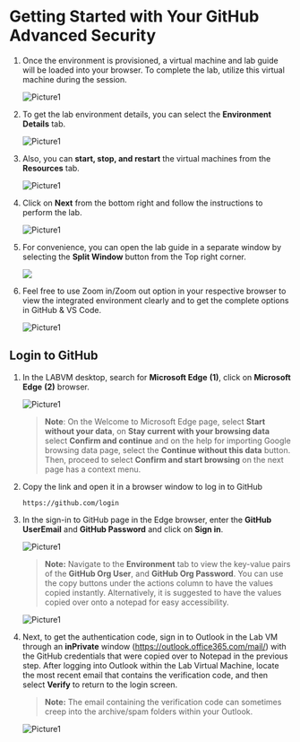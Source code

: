 # Getting Started with Your GitHub Advanced Security

1. Once the environment is provisioned, a virtual machine and lab guide will be loaded into your browser. To complete the lab, utilize this virtual machine during the session.
 
   ![Picture1](./images/gt1.1.png)

1. To get the lab environment details, you can select the **Environment Details** tab.

    ![Picture1](./images/2nd.png)

1. Also, you can **start, stop, and restart** the virtual machines from the **Resources** tab.

   ![Picture1](./images/gt3.png)     

1. Click on **Next** from the bottom right and follow the instructions to perform the lab.

     ![Picture1](./images/gt4.png ) 

1. For convenience, you can open the lab guide in a separate window by selecting the **Split Window** button from the Top right corner.

     ![](./images/splitwindows.png)

1. Feel free to use Zoom in/Zoom out option in your respective browser to view the integrated environment clearly and to get the complete options in GitHub & VS Code.

   ![Picture1](./images/resolution.png ) 

## Login to GitHub

1. In the LABVM desktop, search for **Microsoft Edge** **(1)**, click on **Microsoft Edge** **(2)** browser.

   ![Picture1](./images/Edge.png)

   >**Note**: On the Welcome to Microsoft Edge page, select  **Start without your data**, on **Stay current with your browsing data** select **Confirm and continue** and on the help for importing Google browsing data page, select the  **Continue without this data**  button. Then, proceed to select  **Confirm and start browsing**  on the next page
has a context menu.

1. Copy the link and open it in a browser window to log in to GitHub 

   ```
   https://github.com/login
   ```

2. In the sign-in to GitHub page in the Edge browser, enter the **GitHub UserEmail** and **GitHub Password** and click on **Sign in**.

   ![Picture1](./images/github.png)

   >**Note:** Navigate to the **Environment** tab to view the key-value pairs of the **GitHub Org User**, and **GitHub Org Password**. You can use the copy buttons under the actions column to have the values copied instantly. Alternatively, it is suggested to have the values copied over onto a notepad for easy accessibility. 

    ![Picture1](./images/2nd.png)

1. Next, to get the authentication code, sign in to Outlook in the Lab VM through an **inPrivate** window (https://outlook.office365.com/mail/) with the GitHub credentials that were copied over to Notepad in the previous step. After logging into Outlook within the Lab Virtual Machine, locate the most recent email that contains the verification code, and then select **Verify** to return to the login screen.

   >**Note:** The email containing the verification code can sometimes creep into the archive/spam folders within your Outlook.
   
   ![Picture1](./images/verify1.png)
